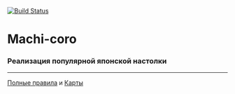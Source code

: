 [![Build Status](https://travis-ci.org/shutalker/machi-coro.svg?branch=master)](https://travis-ci.org/shutalker/machi-coro)
# Machi-coro
### Реализация популярной японской настолки
---
[Полные правила](https://hobbygames.ru/download/rules/Machi_Koro_rules-web_2015.pdf) и [Карты](http://tesera.ru/images/items/336041/machi%20koro.pdf)
